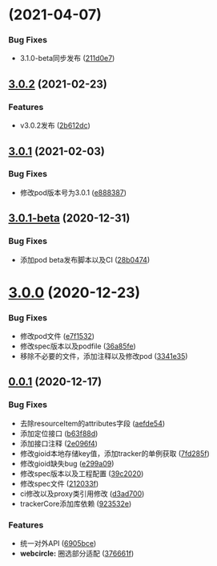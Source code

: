 #  (2021-04-07)


### Bug Fixes

* 3.1.0-beta同步发布 ([211d0e7](https://github.com/growingio/growingio-sdk-ios-autotracker-cdp/commit/211d0e7bfc975619672f11bbde55992afc4d268d))



## [3.0.2](https://github.com/growingio/growingio-sdk-ios-autotracker-cdp/compare/3.0.1...3.0.2) (2021-02-23)


### Features

* v3.0.2发布 ([2b612dc](https://github.com/growingio/growingio-sdk-ios-autotracker-cdp/commit/2b612dcdd605f6eeb631ace162137a8658c4dd76))



## [3.0.1](https://github.com/growingio/growingio-sdk-ios-autotracker-cdp/compare/3.0.1-beta...3.0.1) (2021-02-03)


### Bug Fixes

* 修改pod版本号为3.0.1 ([e888387](https://github.com/growingio/growingio-sdk-ios-autotracker-cdp/commit/e8883870c575af77e824865edd410dfecadb4bf2))



## [3.0.1-beta](https://github.com/growingio/growingio-sdk-ios-autotracker-cdp/compare/3.0.0...3.0.1-beta) (2020-12-31)


### Bug Fixes

* 添加pod beta发布脚本以及CI ([28b0474](https://github.com/growingio/growingio-sdk-ios-autotracker-cdp/commit/28b047494c0966a4737152a921f806a5d1f73173))



# [3.0.0](https://github.com/growingio/growingio-sdk-ios-autotracker-cdp/compare/0.0.1...3.0.0) (2020-12-23)


### Bug Fixes

* 修改pod文件 ([e7f1532](https://github.com/growingio/growingio-sdk-ios-autotracker-cdp/commit/e7f1532e26eaa315d137112bc6408925ce445b97))
* 修改spec版本以及podfile ([36a85fe](https://github.com/growingio/growingio-sdk-ios-autotracker-cdp/commit/36a85fe3ee70fe3bf4bfcc6f8f6aa2702b227074))
* 移除不必要的文件，添加注释以及修改pod ([3341e35](https://github.com/growingio/growingio-sdk-ios-autotracker-cdp/commit/3341e3584d0fd9499108d44731b195e04ed88c1f))



## [0.0.1](https://github.com/growingio/growingio-sdk-ios-autotracker-cdp/compare/d3ad70038c89d7e2880949df14b0a8ccb93ed803...0.0.1) (2020-12-17)


### Bug Fixes

* 去除resourceItem的attributes字段 ([aefde54](https://github.com/growingio/growingio-sdk-ios-autotracker-cdp/commit/aefde5489202e9511d9c830a50cbe6aa57175599))
* 添加定位接口 ([b63f88d](https://github.com/growingio/growingio-sdk-ios-autotracker-cdp/commit/b63f88d488c0c17f88e1eb04cfd8a89ffbbfa228))
* 添加接口注释 ([2e096f4](https://github.com/growingio/growingio-sdk-ios-autotracker-cdp/commit/2e096f4694d059cc87b06a2e236ac82b4cc9fa7e))
* 修改gioid本地存储key值，添加tracker的单例获取 ([7fd285f](https://github.com/growingio/growingio-sdk-ios-autotracker-cdp/commit/7fd285f3c124c9089184d6e541ccce7468290193))
* 修改gioid缺失bug ([e299a09](https://github.com/growingio/growingio-sdk-ios-autotracker-cdp/commit/e299a097a198f43ab93e00a89e48d657b3cca9c3))
* 修改spec版本以及工程配置 ([39c2020](https://github.com/growingio/growingio-sdk-ios-autotracker-cdp/commit/39c202040e8ffe323bc8d78ad7ca3d3a33954986))
* 修改spec文件 ([212033f](https://github.com/growingio/growingio-sdk-ios-autotracker-cdp/commit/212033f1330e492fdf80257bcbbbecda314cd4a0))
* ci修改以及proxy类引用修改 ([d3ad700](https://github.com/growingio/growingio-sdk-ios-autotracker-cdp/commit/d3ad70038c89d7e2880949df14b0a8ccb93ed803))
* trackerCore添加库依赖 ([923532e](https://github.com/growingio/growingio-sdk-ios-autotracker-cdp/commit/923532eb45dca5567a8f514b9a3ac223b9429e68))


### Features

* 统一对外API ([6905bce](https://github.com/growingio/growingio-sdk-ios-autotracker-cdp/commit/6905bcef1a12d27e2cd60a4d48143e438ab7f48e))
* **webcircle:** 圈选部分适配 ([376661f](https://github.com/growingio/growingio-sdk-ios-autotracker-cdp/commit/376661f3976071a9e2ee5822aaeb0697d5433364))



